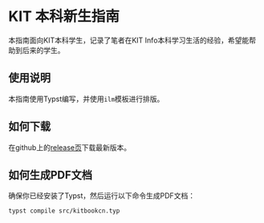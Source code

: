 # KIT 本科新生指南

本指南面向KIT本科学生，记录了笔者在KIT Info本科学习生活的经验，希望能帮助到后来的学生。

## 使用说明

本指南使用Typst编写，并使用`ilm`模板进行排版。

## 如何下载

在github上的[release页](https://github.com/yh1970/kitbookcn/releases)下载最新版本。

## 如何生成PDF文档

确保你已经安装了Typst，然后运行以下命令生成PDF文档：

```sh
typst compile src/kitbookcn.typ
```
